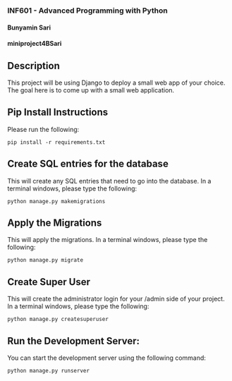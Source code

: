 ### INF601 - Advanced Programming with Python
#### Bunyamin Sari
#### miniproject4BSari

## Description
This project will be using Django to deploy a small web app of your choice. The goal here is to come up with a small web application.

## Pip Install Instructions
Please run the following: 
```
pip install -r requirements.txt
```
## Create SQL entries for the database
This will create any SQL entries that need to go into the database. In a terminal windows, please type the following:
```
python manage.py makemigrations
```
## Apply the Migrations
This will apply the migrations. In a terminal windows, please type the following:
```
python manage.py migrate
```
## Create Super User
This will create the administrator login for your /admin side of your project. In a terminal windows, please type the following:
```
python manage.py createsuperuser
```
## Run the Development Server:
You can start the development server using the following command:
```
python manage.py runserver
```


